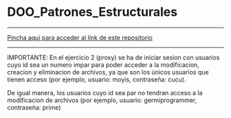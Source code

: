# DOO_Patrones_Estructurales

---

[Pincha aqui para acceder al link de este repositorio](https://github.com/rnoguer22/DOO_Patrones_Estructurales.git)

---

IMPORTANTE: En el ejercicio 2 (proxy) se ha de iniciar sesion con usuarios cuyo id sea un numero impar para poder acceder a la modificacion, creacion y eliminacion de archivos, ya que son los únicos usuarios que tienen acceso (por ejemplo, usuario: moyis, contraseña: cucu).


De igual manera, los usuarios cuyo id sea par no tendran acceso a la modificacion de archivos (por ejemplo, usuario: germiprogrammer, contraseña: prime)
